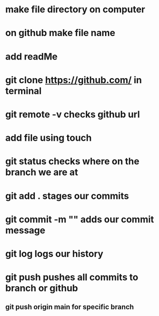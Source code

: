 # make file directory on computer

# on github make file name

# add readMe

# git clone https://github.com/ in terminal

# git remote -v checks github url

# add file using touch

# git status checks where on the branch we are at

# git add . stages our commits

# git commit -m "" adds our commit message

# git log logs our history

# git push pushes all commits to branch or github

## git push origin main for specific branch
